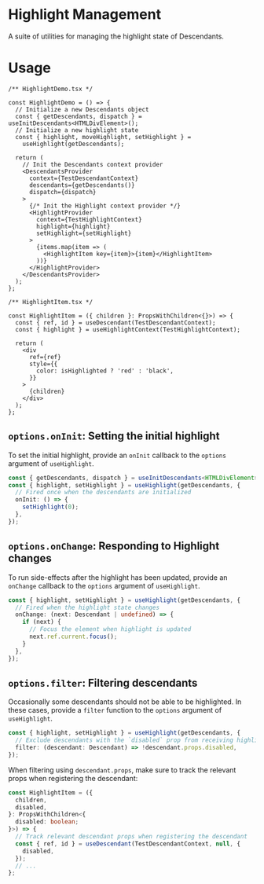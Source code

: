 # Highlight Management

A suite of utilities for managing the highlight state of Descendants.

# Usage

```tsx
/** HighlightDemo.tsx */

const HighlightDemo = () => {
  // Initialize a new Descendants object
  const { getDescendants, dispatch } = useInitDescendants<HTMLDivElement>();
  // Initialize a new highlight state
  const { highlight, moveHighlight, setHighlight } =
    useHighlight(getDescendants);

  return (
    // Init the Descendants context provider
    <DescendantsProvider
      context={TestDescendantContext}
      descendants={getDescendants()}
      dispatch={dispatch}
    >
      {/* Init the Highlight context provider */}
      <HighlightProvider
        context={TestHighlightContext}
        highlight={highlight}
        setHighlight={setHighlight}
      >
        {items.map(item => (
          <HighlightItem key={item}>{item}</HighlightItem>
        ))}
      </HighlightProvider>
    </DescendantsProvider>
  );
};
```

```tsx
/** HighlightItem.tsx */

const HighlightItem = ({ children }: PropsWithChildren<{}>) => {
  const { ref, id } = useDescendant(TestDescendantContext);
  const { highlight } = useHighlightContext(TestHighlightContext);

  return (
    <div
      ref={ref}
      style={{
        color: isHighlighted ? 'red' : 'black',
      }}
    >
      {children}
    </div>
  );
};
```

## `options.onInit`: Setting the initial highlight

To set the initial highlight, provide an `onInit` callback to the `options` argument of `useHighlight`.

```ts
const { getDescendants, dispatch } = useInitDescendants<HTMLDivElement>();
const { highlight, setHighlight } = useHighlight(getDescendants, {
  // Fired once when the descendants are initialized
  onInit: () => {
    setHighlight(0);
  },
});
```

## `options.onChange`: Responding to Highlight changes

To run side-effects after the highlight has been updated, provide an `onChange` callback to the `options` argument of `useHighlight`.

```ts
const { highlight, setHighlight } = useHighlight(getDescendants, {
  // Fired when the highlight state changes
  onChange: (next: Descendant | undefined) => {
    if (next) {
      // Focus the element when highlight is updated
      next.ref.current.focus();
    }
  },
});
```

## `options.filter`: Filtering descendants

Occasionally some descendants should not be able to be highlighted. In these cases, provide a `filter` function to the `options` argument of `useHighlight`.

```ts
const { highlight, setHighlight } = useHighlight(getDescendants, {
  // Exclude descendants with the `disabled` prop from receiving highlight
  filter: (descendant: Descendant) => !descendant.props.disabled,
});
```

When filtering using `descendant.props`, make sure to track the relevant props when registering the descendant:

```ts
const HighlightItem = ({
  children,
  disabled,
}: PropsWithChildren<{
  disabled: boolean;
}>) => {
  // Track relevant descendant props when registering the descendant
  const { ref, id } = useDescendant(TestDescendantContext, null, {
    disabled,
  });
  // ...
};
```
